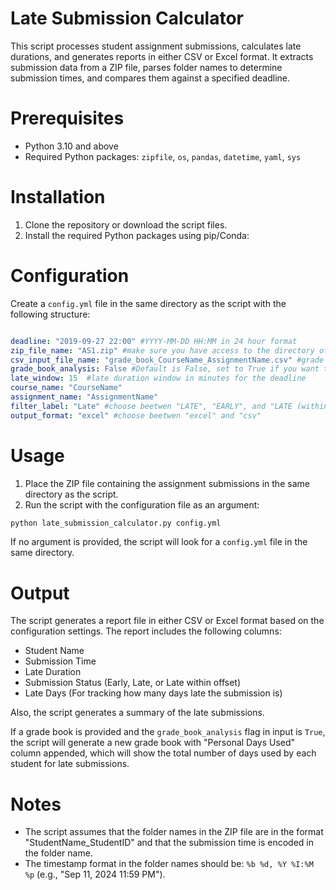 # Late Submission Calculator

This script processes student assignment submissions, calculates late durations, and generates reports in either CSV or Excel format. It extracts submission data from a ZIP file, parses folder names to determine submission times, and compares them against a specified deadline.

# Prerequisites

- Python 3.10 and above
- Required Python packages: `zipfile`, `os`, `pandas`, `datetime`, `yaml`, `sys`

# Installation

1. Clone the repository or download the script files.
2. Install the required Python packages using pip/Conda:

# Configuration

Create a `config.yml` file in the same directory as the script with the following structure:
    
```yaml

deadline: "2019-09-27 22:00" #YYYY-MM-DD HH:MM in 24 hour format
zip_file_name: "AS1.zip" #make sure you have access to the directory of the zip file
csv_input_file_name: "grade_book_CourseName_AssignmentName.csv" #grade book file name
grade_book_analysis: False #Default is False, set to True if you want to analyze the grade book
late_window: 15  #late duration window in minutes for the deadline
course_name: "CourseName"
assignment_name: "AssignmentName"
filter_label: "Late" #choose beetwen "LATE", "EARLY", and "LATE (within offset)"
output_format: "excel" #choose beetwen "excel" and "csv"

```

# Usage

1. Place the ZIP file containing the assignment submissions in the same directory as the script.
2. Run the script with the configuration file as an argument:

```bash
python late_submission_calculator.py config.yml
```

If no argument is provided, the script will look for a `config.yml` file in the same directory.

# Output

The script generates a report file in either CSV or Excel format based on the configuration settings. The report includes the following columns:

- Student Name
- Submission Time
- Late Duration
- Submission Status (Early, Late, or Late within offset)
- Late Days (For tracking how many days late the submission is)

Also, the script generates a summary of the late submissions.

If a grade book is provided and the `grade_book_analysis` flag in input is `True`, the script will generate a new grade book with "Personal Days Used" column appended, which will show the total number of days used by each student for late submissions.

# Notes

- The script assumes that the folder names in the ZIP file are in the format "StudentName_StudentID" and that the submission time is encoded in the folder name.
- The timestamp format in the folder names should be: `%b %d, %Y %I:%M %p` (e.g., "Sep 11, 2024 11:59 PM").
